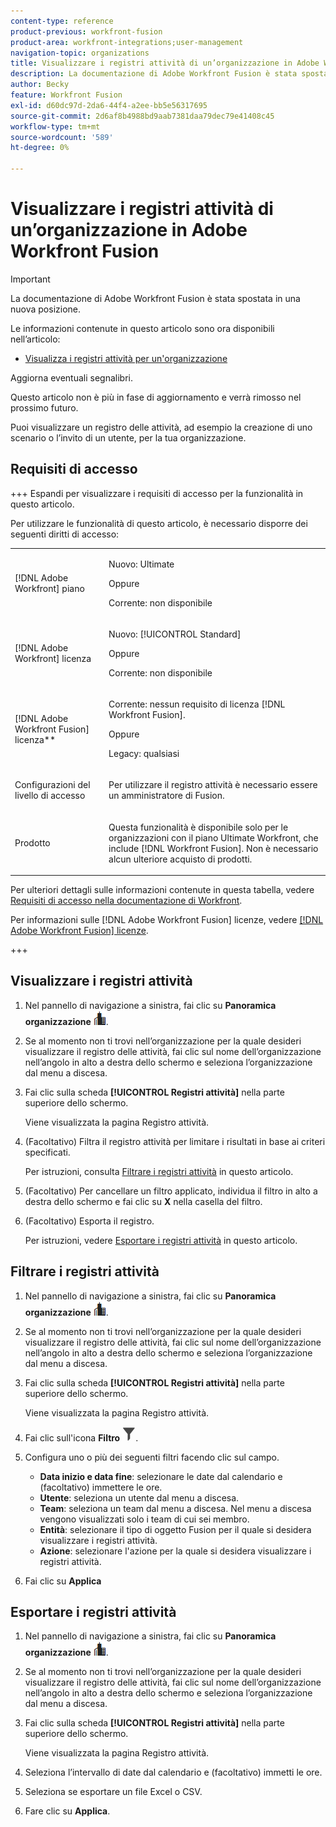 ```yaml
---
content-type: reference
product-previous: workfront-fusion
product-area: workfront-integrations;user-management
navigation-topic: organizations
title: Visualizzare i registri attività di un’organizzazione in Adobe Workfront Fusion
description: La documentazione di Adobe Workfront Fusion è stata spostata in una nuova posizione. Questo articolo è stato dichiarato obsoleto, ma contiene un collegamento al nuovo articolo che descrive questa funzionalità.
author: Becky
feature: Workfront Fusion
exl-id: d60dc97d-2da6-44f4-a2ee-bb5e56317695
source-git-commit: 2d6af8b4988bd9aab7381daa79dec79e41408c45
workflow-type: tm+mt
source-wordcount: '589'
ht-degree: 0%

---
```


# Visualizzare i registri attività di un’organizzazione in Adobe Workfront Fusion

>[!IMPORTANT]
>
>La documentazione di Adobe Workfront Fusion è stata spostata in una nuova posizione.
>
>Le informazioni contenute in questo articolo sono ora disponibili nell’articolo:
>
>* [Visualizza i registri attività per un&#39;organizzazione](https://experienceleague.adobe.com/docs/workfront-fusion/using/set-up-and-manage-fusion/set-up-and-manage-orgs-and-teams/set-up-orgs-teams-and-users/view-activity-logs-for-an-org.html)
>
>Aggiorna eventuali segnalibri.
>
>Questo articolo non è più in fase di aggiornamento e verrà rimosso nel prossimo futuro.

<!--Move to new repo-->

Puoi visualizzare un registro delle attività, ad esempio la creazione di uno scenario o l’invito di un utente, per la tua organizzazione.

## Requisiti di accesso

+++ Espandi per visualizzare i requisiti di accesso per la funzionalità in questo articolo.

Per utilizzare le funzionalità di questo articolo, è necessario disporre dei seguenti diritti di accesso:

<table style="table-layout:auto">
 <col> 
 <col> 
 <tbody> 
  <tr> 
   <td role="rowheader">[!DNL Adobe Workfront] piano</td>
   <td> <p>Nuovo: Ultimate</p> <p>Oppure</p> <p>Corrente: non disponibile</p></td> 
  </tr> 
  <tr data-mc-conditions=""> 
   <td role="rowheader">[!DNL Adobe Workfront] licenza</td> 
   <td> <p>Nuovo: [!UICONTROL Standard]</p><p>Oppure</p><p>Corrente: non disponibile</p> </td> 
  </tr> 
  <tr> 
   <td role="rowheader">[!DNL Adobe Workfront Fusion] licenza**</td> 
   <td>
   <p>Corrente: nessun requisito di licenza [!DNL Workfront Fusion].</p>
   <p>Oppure</p>
   <p>Legacy: qualsiasi </p>
   </td> 
  </tr> 
   <tr> 
   <td role="rowheader">Configurazioni del livello di accesso</td> 
   <td> <p>Per utilizzare il registro attività è necessario essere un amministratore di Fusion.</p></td> 
  </tr> 
  <tr> 
   <td role="rowheader">Prodotto</td> 
   <td>
   <p>Questa funzionalità è disponibile solo per le organizzazioni con il piano Ultimate Workfront, che include [!DNL Workfront Fusion]. Non è necessario alcun ulteriore acquisto di prodotti.</p>
   </td> 
  </tr>
 </tbody> 
</table>

Per ulteriori dettagli sulle informazioni contenute in questa tabella, vedere [Requisiti di accesso nella documentazione di Workfront](/help/quicksilver/administration-and-setup/add-users/access-levels-and-object-permissions/access-level-requirements-in-documentation.md).

Per informazioni sulle [!DNL Adobe Workfront Fusion] licenze, vedere [[!DNL Adobe Workfront Fusion] licenze](../../workfront-fusion/get-started/license-automation-vs-integration.md).

+++



## Visualizzare i registri attività

1. Nel pannello di navigazione a sinistra, fai clic su **Panoramica organizzazione** ![Icona Panoramica organizzazione](assets/org-overview-icon.png).
1. Se al momento non ti trovi nell’organizzazione per la quale desideri visualizzare il registro delle attività, fai clic sul nome dell’organizzazione nell’angolo in alto a destra dello schermo e seleziona l’organizzazione dal menu a discesa.
1. Fai clic sulla scheda **[!UICONTROL Registri attività]** nella parte superiore dello schermo.

   Viene visualizzata la pagina Registro attività.
1. (Facoltativo) Filtra il registro attività per limitare i risultati in base ai criteri specificati.

   Per istruzioni, consulta [Filtrare i registri attività](#filter-the-activity-logs) in questo articolo.
1. (Facoltativo) Per cancellare un filtro applicato, individua il filtro in alto a destra dello schermo e fai clic su **X** nella casella del filtro.
1. (Facoltativo) Esporta il registro.

   Per istruzioni, vedere [Esportare i registri attività](#export-the-activity-logs) in questo articolo.


## Filtrare i registri attività

1. Nel pannello di navigazione a sinistra, fai clic su **Panoramica organizzazione** ![Icona Panoramica organizzazione](assets/org-overview-icon.png).
1. Se al momento non ti trovi nell’organizzazione per la quale desideri visualizzare il registro delle attività, fai clic sul nome dell’organizzazione nell’angolo in alto a destra dello schermo e seleziona l’organizzazione dal menu a discesa.
1. Fai clic sulla scheda **[!UICONTROL Registri attività]** nella parte superiore dello schermo.

   Viene visualizzata la pagina Registro attività.
1. Fai clic sull&#39;icona **Filtro** ![Filtro](assets/filter-activity-log.png).
1. Configura uno o più dei seguenti filtri facendo clic sul campo.

   * **Data inizio e data fine**: selezionare le date dal calendario e (facoltativo) immettere le ore.
   * **Utente**: seleziona un utente dal menu a discesa.
   * **Team**: seleziona un team dal menu a discesa. Nel menu a discesa vengono visualizzati solo i team di cui sei membro.
   * **Entità**: selezionare il tipo di oggetto Fusion per il quale si desidera visualizzare i registri attività.
   * **Azione**: selezionare l&#39;azione per la quale si desidera visualizzare i registri attività.

1. Fai clic su **Applica**

## Esportare i registri attività

1. Nel pannello di navigazione a sinistra, fai clic su **Panoramica organizzazione** ![Icona Panoramica organizzazione](assets/org-overview-icon.png).
1. Se al momento non ti trovi nell’organizzazione per la quale desideri visualizzare il registro delle attività, fai clic sul nome dell’organizzazione nell’angolo in alto a destra dello schermo e seleziona l’organizzazione dal menu a discesa.
1. Fai clic sulla scheda **[!UICONTROL Registri attività]** nella parte superiore dello schermo.

   Viene visualizzata la pagina Registro attività.
1. Seleziona l’intervallo di date dal calendario e (facoltativo) immetti le ore.
1. Seleziona se esportare un file Excel o CSV.
1. Fare clic su **Applica**.


